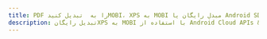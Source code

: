 ---title: PDF را به  تبدیل کنیدMOBI، XPS به MOBI مبدل رایگان یا Android SDKdescription: تبدیل رایگانXPS به MOBI با استفاده از Android Cloud APIs & SDK همچنین اسناد PDF را در Cloud ایجاد، ویرایش و رندر کنید.---